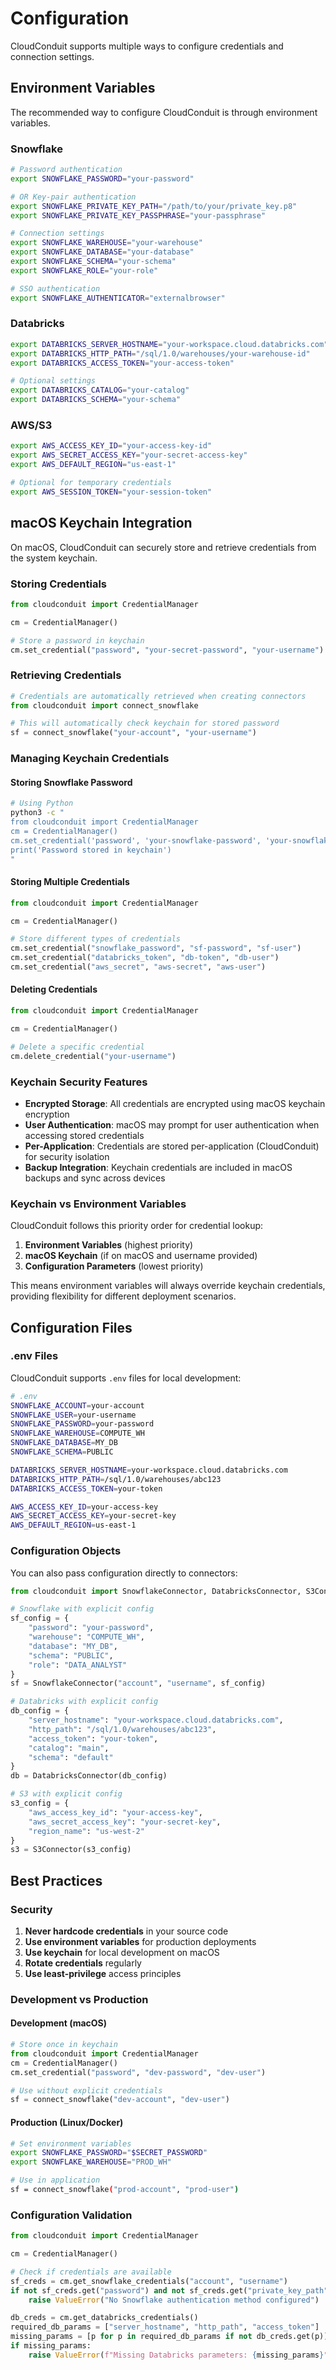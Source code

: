 # Configuration

CloudConduit supports multiple ways to configure credentials and connection settings.

## Environment Variables

The recommended way to configure CloudConduit is through environment variables.

### Snowflake

```bash
# Password authentication
export SNOWFLAKE_PASSWORD="your-password"

# OR Key-pair authentication
export SNOWFLAKE_PRIVATE_KEY_PATH="/path/to/your/private_key.p8"
export SNOWFLAKE_PRIVATE_KEY_PASSPHRASE="your-passphrase"

# Connection settings
export SNOWFLAKE_WAREHOUSE="your-warehouse"
export SNOWFLAKE_DATABASE="your-database"
export SNOWFLAKE_SCHEMA="your-schema"
export SNOWFLAKE_ROLE="your-role"

# SSO authentication
export SNOWFLAKE_AUTHENTICATOR="externalbrowser"
```

### Databricks

```bash
export DATABRICKS_SERVER_HOSTNAME="your-workspace.cloud.databricks.com"
export DATABRICKS_HTTP_PATH="/sql/1.0/warehouses/your-warehouse-id"
export DATABRICKS_ACCESS_TOKEN="your-access-token"

# Optional settings
export DATABRICKS_CATALOG="your-catalog"
export DATABRICKS_SCHEMA="your-schema"
```

### AWS/S3

```bash
export AWS_ACCESS_KEY_ID="your-access-key-id"
export AWS_SECRET_ACCESS_KEY="your-secret-access-key"
export AWS_DEFAULT_REGION="us-east-1"

# Optional for temporary credentials
export AWS_SESSION_TOKEN="your-session-token"
```

## macOS Keychain Integration

On macOS, CloudConduit can securely store and retrieve credentials from the system keychain.

### Storing Credentials

```python
from cloudconduit import CredentialManager

cm = CredentialManager()

# Store a password in keychain
cm.set_credential("password", "your-secret-password", "your-username")
```

### Retrieving Credentials

```python
# Credentials are automatically retrieved when creating connectors
from cloudconduit import connect_snowflake

# This will automatically check keychain for stored password
sf = connect_snowflake("your-account", "your-username")
```

### Managing Keychain Credentials

#### Storing Snowflake Password

```bash
# Using Python
python3 -c "
from cloudconduit import CredentialManager
cm = CredentialManager()
cm.set_credential('password', 'your-snowflake-password', 'your-snowflake-username')
print('Password stored in keychain')
"
```

#### Storing Multiple Credentials

```python
from cloudconduit import CredentialManager

cm = CredentialManager()

# Store different types of credentials
cm.set_credential("snowflake_password", "sf-password", "sf-user")
cm.set_credential("databricks_token", "db-token", "db-user") 
cm.set_credential("aws_secret", "aws-secret", "aws-user")
```

#### Deleting Credentials

```python
from cloudconduit import CredentialManager

cm = CredentialManager()

# Delete a specific credential
cm.delete_credential("your-username")
```

### Keychain Security Features

- **Encrypted Storage**: All credentials are encrypted using macOS keychain encryption
- **User Authentication**: macOS may prompt for user authentication when accessing stored credentials
- **Per-Application**: Credentials are stored per-application (CloudConduit) for security isolation
- **Backup Integration**: Keychain credentials are included in macOS backups and sync across devices

### Keychain vs Environment Variables

CloudConduit follows this priority order for credential lookup:

1. **Environment Variables** (highest priority)
2. **macOS Keychain** (if on macOS and username provided)
3. **Configuration Parameters** (lowest priority)

This means environment variables will always override keychain credentials, providing flexibility for different deployment scenarios.

## Configuration Files

### .env Files

CloudConduit supports `.env` files for local development:

```bash
# .env
SNOWFLAKE_ACCOUNT=your-account
SNOWFLAKE_USER=your-username
SNOWFLAKE_PASSWORD=your-password
SNOWFLAKE_WAREHOUSE=COMPUTE_WH
SNOWFLAKE_DATABASE=MY_DB
SNOWFLAKE_SCHEMA=PUBLIC

DATABRICKS_SERVER_HOSTNAME=your-workspace.cloud.databricks.com
DATABRICKS_HTTP_PATH=/sql/1.0/warehouses/abc123
DATABRICKS_ACCESS_TOKEN=your-token

AWS_ACCESS_KEY_ID=your-access-key
AWS_SECRET_ACCESS_KEY=your-secret-key
AWS_DEFAULT_REGION=us-east-1
```

### Configuration Objects

You can also pass configuration directly to connectors:

```python
from cloudconduit import SnowflakeConnector, DatabricksConnector, S3Connector

# Snowflake with explicit config
sf_config = {
    "password": "your-password",
    "warehouse": "COMPUTE_WH",
    "database": "MY_DB",
    "schema": "PUBLIC",
    "role": "DATA_ANALYST"
}
sf = SnowflakeConnector("account", "username", sf_config)

# Databricks with explicit config
db_config = {
    "server_hostname": "your-workspace.cloud.databricks.com",
    "http_path": "/sql/1.0/warehouses/abc123",
    "access_token": "your-token",
    "catalog": "main",
    "schema": "default"
}
db = DatabricksConnector(db_config)

# S3 with explicit config
s3_config = {
    "aws_access_key_id": "your-access-key",
    "aws_secret_access_key": "your-secret-key", 
    "region_name": "us-west-2"
}
s3 = S3Connector(s3_config)
```

## Best Practices

### Security

1. **Never hardcode credentials** in your source code
2. **Use environment variables** for production deployments
3. **Use keychain** for local development on macOS
4. **Rotate credentials** regularly
5. **Use least-privilege** access principles

### Development vs Production

#### Development (macOS)
```python
# Store once in keychain
from cloudconduit import CredentialManager
cm = CredentialManager()
cm.set_credential("password", "dev-password", "dev-user")

# Use without explicit credentials
sf = connect_snowflake("dev-account", "dev-user")
```

#### Production (Linux/Docker)
```bash
# Set environment variables
export SNOWFLAKE_PASSWORD="$SECRET_PASSWORD"
export SNOWFLAKE_WAREHOUSE="PROD_WH"

# Use in application
sf = connect_snowflake("prod-account", "prod-user")
```

### Configuration Validation

```python
from cloudconduit import CredentialManager

cm = CredentialManager()

# Check if credentials are available
sf_creds = cm.get_snowflake_credentials("account", "username")
if not sf_creds.get("password") and not sf_creds.get("private_key_path"):
    raise ValueError("No Snowflake authentication method configured")

db_creds = cm.get_databricks_credentials()
required_db_params = ["server_hostname", "http_path", "access_token"]
missing_params = [p for p in required_db_params if not db_creds.get(p)]
if missing_params:
    raise ValueError(f"Missing Databricks parameters: {missing_params}")
```